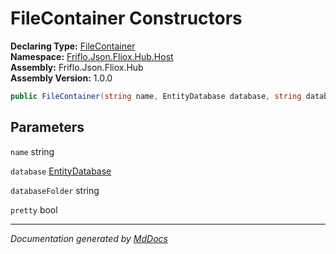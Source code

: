 ﻿<!--  
  <auto-generated>   
    The contents of this file were generated by a tool.  
    Changes to this file may be list if the file is regenerated  
  </auto-generated>   
-->

# FileContainer Constructors

**Declaring Type:** [FileContainer](../index.md)  
**Namespace:** [Friflo.Json.Fliox.Hub.Host](../../index.md)  
**Assembly:** Friflo.Json.Fliox.Hub  
**Assembly Version:** 1.0.0

```csharp
public FileContainer(string name, EntityDatabase database, string databaseFolder, bool pretty);
```

## Parameters

`name`  string

`database`  [EntityDatabase](../../EntityDatabase/index.md)

`databaseFolder`  string

`pretty`  bool

___

*Documentation generated by [MdDocs](https://github.com/ap0llo/mddocs)*
